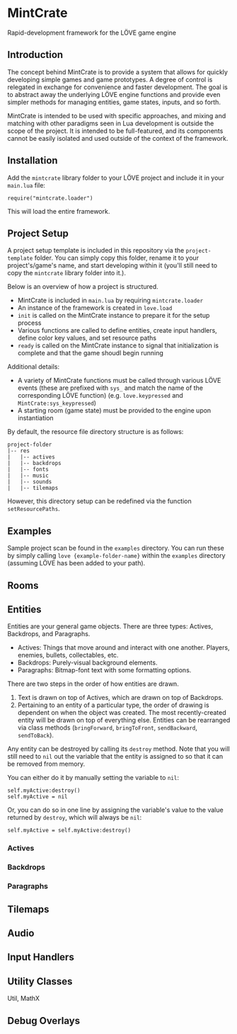 # MintCrate
Rapid-development framework for the LÖVE game engine

## Introduction
The concept behind MintCrate is to provide a system that allows for quickly developing simple games and game prototypes. A degree of control is relegated in exchange for convenience and faster development. The goal is to abstract away the underlying LÖVE engine functions and provide even simpler methods for managing entities, game states, inputs, and so forth.

MintCrate is intended to be used with specific approaches, and mixing and matching with other paradigms seen in Lua development is outside the scope of the project. It is intended to be full-featured, and its components cannot be easily isolated and used outside of the context of the framework.

## Installation
Add the `mintcrate` library folder to your LÖVE project and include it in your `main.lua` file:

```
require("mintcrate.loader")
```

This will load the entire framework.

## Project Setup
A project setup template is included in this repository via the `project-template` folder. You can simply copy this folder, rename it to your project's/game's name, and start developing within it (you'll still need to copy the `mintcrate` library folder into it.).

Below is an overview of how a project is structured.

- MintCrate is included in `main.lua` by requiring `mintcrate.loader`
- An instance of the framework is created in `love.load`
- `init` is called on the MintCrate instance to prepare it for the setup process
- Various functions are called to define entities, create input handlers, define color key values, and set resource paths
- `ready` is called on the MintCrate instance to signal that initialization is complete and that the game shoudl begin running

Additional details:

- A variety of MintCrate functions must be called through various LÖVE events (these are prefixed with `sys_` and match the name of the corresponding LÖVE function) (e.g. `love.keypressed` and `MintCrate:sys_keypressed`)
- A starting room (game state) must be provided to the engine upon instantiation

By default, the resource file directory structure is as follows:

```
project-folder
|-- res
|   |-- actives
|   |-- backdrops
|   |-- fonts
|   |-- music
|   |-- sounds
|   |-- tilemaps
```

However, this directory setup can be redefined via the function `setResourcePaths`.

## Examples
Sample project scan be found in the `examples` directory. You can run these by simply calling `love {example-folder-name}` within the `examples` directory (assuming LÖVE has been added to your path).

## Rooms

## Entities
Entities are your general game objects. There are three types: Actives, Backdrops, and Paragraphs.

- Actives: Things that move around and interact with one another. Players, enemies, bullets, collectables, etc.
- Backdrops: Purely-visual background elements.
- Paragraphs: Bitmap-font text with some formatting options.

There are two steps in the order of how entities are drawn.

1. Text is drawn on top of Actives, which are drawn on top of Backdrops.
2. Pertaining to an entity of a particular type, the order of drawing is dependent on when the object was created. The most recently-created entity will be drawn on top of everything else. Entities can be rearranged via class methods (`bringForward`, `bringToFront`, `sendBackward`, `sendToBack`).

Any entity can be destroyed by calling its `destroy` method. Note that you will still need to `nil` out the variable that the entity is assigned to so that it can be removed from memory.

You can either do it by manually setting the variable to `nil`:

```
self.myActive:destroy()
self.myActive = nil
```

Or, you can do so in one line by assigning the variable's value to the value returned by `destroy`, which will always be `nil`:

```
self.myActive = self.myActive:destroy()
```

### Actives

### Backdrops

### Paragraphs

## Tilemaps

## Audio

## Input Handlers

## Utility Classes
Util, MathX

## Debug Overlays